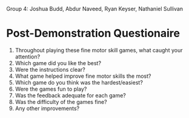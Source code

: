 Group 4: Joshua Budd, Abdur Naveed, Ryan Keyser, Nathaniel Sullivan

# Post-Demonstration Questionaire

 1. Throughout playing these fine motor skill games, what caught your attention?
 2. Which game did you like the best?
 3. Were the instructions clear?
 4. What game helped improve fine motor skills the most?
 5. Which game do you think was the hardest/easiest?
 6. Were the games fun to play?
 7. Was the feedback adequate for each game?
 8. Was the difficulty of the games fine?
 9. Any other improvements?
